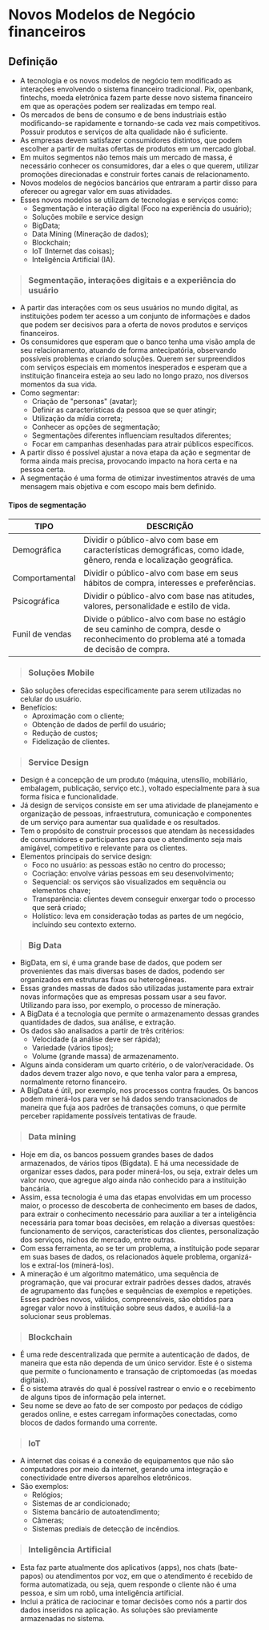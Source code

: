 # Novos Modelos de Negócio financeiros

## Definição
- A tecnologia e os novos modelos de negócio tem modificado as interações envolvendo o sistema financeiro tradicional. Pix, openbank, fintechs, moeda eletrônica fazem parte desse novo sistema financeiro em que as operações podem ser realizadas em tempo real.
- Os mercados de bens de consumo e de bens industriais estão modificando-se rapidamente e tornando-se cada vez mais competitivos. Possuir produtos e serviços de alta qualidade não é suficiente.
- As empresas devem satisfazer consumidores distintos, que podem escolher a partir de muitas ofertas de produtos em um mercado global.
- Em muitos segmentos não temos mais um mercado de massa, é necessário conhecer os consumidores, dar a eles o que querem, utilizar promoções direcionadas e construir fortes canais de relacionamento.
- Novos modelos de negócios bancários que entraram a partir disso para oferecer ou agregar valor em suas atividades. 
- Esses novos modelos se utilizam de tecnologias e serviços como:
  - Segmentação e interação digital (Foco na experiência do usuário);
  - Soluções mobile e service design
  - BigData;
  - Data Mining (Mineração de dados);
  - Blockchain;
  - IoT (Internet das coisas);
  - Inteligência Artificial (IA).

> ### Segmentação, interações digitais e a experiência do usuário
- A partir das interações com os seus usuários no mundo digital, as instituições podem ter acesso a um conjunto de informações e dados que podem ser decisivos para a oferta de
novos produtos e serviços financeiros.
- Os consumidores que esperam que o banco tenha uma visão ampla de seu relacionamento, atuando de forma antecipatória, observando possíveis problemas e criando soluções. Querem ser surpreendidos com serviços especiais em momentos inesperados e esperam que a instituição financeira esteja ao seu lado no longo prazo, nos diversos momentos da sua vida.
- Como segmentar:
  - Criação de "personas" (avatar);
  - Definir as características da pessoa que se quer atingir;
  - Utilização da mídia correta;
  - Conhecer as opções de segmentação;
  - Segmentações diferentes influenciam resultados diferentes;
  - Focar em campanhas desenhadas para atrair públicos específicos.
- A partir disso é possível ajustar a nova etapa da ação e segmentar de forma ainda mais precisa, provocando impacto na hora certa e na pessoa certa.
- A segmentação é uma forma de otimizar investimentos através de uma mensagem mais objetiva e com escopo mais bem definido.

#### Tipos de segmentação

| TIPO            | DESCRIÇÃO                                                                                                                                 |
|-----------------|-------------------------------------------------------------------------------------------------------------------------------------------|
| Demográfica     | Dividir o público-alvo com base em características demográficas, como idade, gênero, renda e localização geográfica.                      |
| Comportamental  | Dividir o público-alvo com base em seus hábitos de compra, interesses e preferências.                                                     |
| Psicográfica    | Dividir o público-alvo com base nas atitudes, valores, personalidade e estilo de vida.                                                    |
| Funil de vendas | Divide o público-alvo com base no estágio de seu caminho de compra, desde o reconhecimento do problema até a tomada de decisão de compra. |

> ### Soluções Mobile
- São soluções oferecidas especificamente para serem utilizadas no celular do usuário.
- Benefícios:
  - Aproximação com o cliente;
  - Obtenção de dados de perfil do usuário;
  - Redução de custos;
  - Fidelização de clientes.

> ### Service Design
- Design é a concepção de um produto (máquina, utensílio, mobiliário, embalagem, publicação, serviço etc.), voltado especialmente para à sua forma física e funcionalidade.
- Já design de serviços consiste em ser uma atividade de planejamento e organização de pessoas, infraestrutura, comunicação e componentes de um serviço para aumentar sua qualidade e os resultados.
- Tem o propósito de construir processos que atendam às necessidades de consumidores e participantes para que o atendimento seja mais amigável, competitivo e relevante para os clientes.
- Elementos principais do service design:
  - Foco no usuário: as pessoas estão no centro do processo;
  - Cocriação: envolve várias pessoas em seu desenvolvimento;
  - Sequencial: os serviços são visualizados em sequência ou elementos chave;
  - Transparência: clientes devem conseguir enxergar todo o processo que será criado;
  - Holístico: leva em consideração todas as partes de um negócio, incluindo seu contexto externo.

> ### Big Data
- BigData, em si, é uma grande base de dados, que podem ser provenientes das mais diversas bases de dados, podendo ser organizados em estruturas fixas ou heterogêneas. 
- Essas grandes massas de dados são utilizadas justamente para extrair novas informações que as empresas possam usar a seu favor. Utilizando para isso, por exemplo, o processo de mineração.
- A BigData é a tecnologia que permite o armazenamento dessas grandes quantidades de dados, sua análise, e extração.
- Os dados são analisados a partir de três critérios:
  - Velocidade (a análise deve ser rápida);
  - Variedade (vários tipos);
  - Volume (grande massa) de armazenamento.
- Alguns ainda consideram um quarto critério, o de valor/veracidade. Os dados devem trazer algo novo, e que tenha valor para a empresa, normalmente retorno financeiro.
- A BigData é útil, por exemplo, nos processos contra fraudes. Os bancos podem minerá-los para ver se há dados sendo transacionados de maneira que fuja aos padrões de transações comuns, o que permite perceber rapidamente possíveis tentativas de fraude.

> ### Data mining
- Hoje em dia, os bancos possuem grandes bases de dados armazenados, de vários tipos (Bigdata). E há uma necessidade de organizar esses dados, para poder minerá-los, ou seja, extrair deles um valor novo, que agregue algo ainda não conhecido para a instituição bancária.
- Assim, essa tecnologia é uma das etapas envolvidas em um processo maior, o processo de descoberta de conhecimento em bases de dados, para extrair o conhecimento necessário para auxiliar a ter a inteligência necessária para tomar boas decisões, em relação a diversas questões: funcionamento de serviços, características dos clientes, personalização dos serviços, nichos de mercado, entre outras.
- Com essa ferramenta, ao se ter um problema, a instituição pode separar em suas bases de dados, os relacionados àquele problema, organizá-los e extraí-los (minerá-los).
- A mineração é um algoritmo matemático, uma sequência de programação, que vai procurar extrair padrões desses dados, através de agrupamento das funções e sequências de exemplos e repetições. Esses padrões novos, válidos, compreensíveis, são obtidos para agregar valor novo à instituição sobre seus dados, e auxiliá-la a solucionar seus problemas.

> ### Blockchain
- É uma rede descentralizada que permite a autenticação de dados, de maneira que esta não dependa de um único servidor. Este é o sistema que permite o funcionamento e transação de criptomoedas (as moedas digitais).
- É o sistema através do qual é possível rastrear o envio e o recebimento de alguns tipos de informação pela internet.
- Seu nome se deve ao fato de ser composto por pedaços de código gerados online, e estes carregam informações conectadas, como blocos de dados formando uma corrente.

> ### IoT
- A internet das coisas é a conexão de equipamentos que não são computadores por meio da internet, gerando uma integração e conectividade entre diversos aparelhos eletrônicos. 
- São exemplos: 
  - Relógios;
  - Sistemas de ar condicionado; 
  - Sistema bancário de autoatendimento; 
  - Câmeras; 
  - Sistemas prediais de detecção de incêndios.

> ### Inteligência Artificial
- Esta faz parte atualmente dos aplicativos (apps), nos chats (bate-papos) ou atendimentos por voz, em que o atendimento é recebido de forma automatizada, ou seja, quem responde o cliente não é uma pessoa, e sim um robô, uma inteligência artificial.
- Inclui a prática de raciocinar e tomar decisões como nós a partir dos dados inseridos na aplicação. As soluções são previamente armazenadas no sistema.